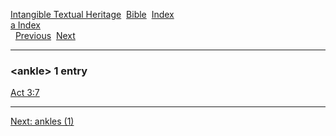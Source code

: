 [Intangible Textual Heritage](../../index)  [Bible](../index) 
[Index](index)   
[a Index](_a_)  
  [Previous](c00551)  [Next](c00553) 

------------------------------------------------------------------------

### &lt;ankle&gt; 1 entry

[Act 3:7](../kjv/act003.htm#007)  

------------------------------------------------------------------------

[Next: ankles (1)](c00553)
